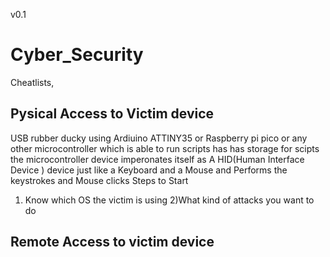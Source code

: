 v0.1
# Cyber_Security
Cheatlists,
## Pysical  Access to Victim device 
USB rubber ducky
using Ardiuino ATTINY35 or Raspberry pi pico
or any other microcontroller which is able to run scripts has has storage for scipts 
the microcontroller device imperonates itself as A HID(Human Interface Device ) device  just like a Keyboard and a Mouse 
and Performs the keystrokes and Mouse clicks 
Steps to Start
1) Know which OS the victim is using 
2)What kind of attacks you want to do
## Remote Access to victim device